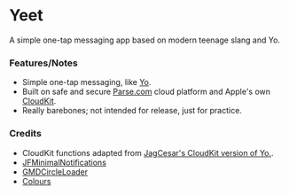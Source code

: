 # Yeet
A simple one-tap messaging app based on modern teenage slang and Yo.

### Features/Notes
* Simple one-tap messaging, like [Yo](http://www.justyo.co).
* Built on safe and secure [Parse.com](http://parse.com) cloud platform and Apple's own [CloudKit](https://developer.apple.com/icloud/documentation/cloudkit-storage/).
* Really barebones; not intended for release, just for practice.

### Credits
* CloudKit functions adapted from [JagCesar's CloudKit version of Yo.](https://github.com/JagCesar/CloudKit-YO).
* [JFMinimalNotifications](https://github.com/atljeremy/JFMinimalNotifications)
* [GMDCircleLoader](https://github.com/gabemdev/GMDCircleLoader)
* [Colours](https://github.com/bennyguitar/Colours)
